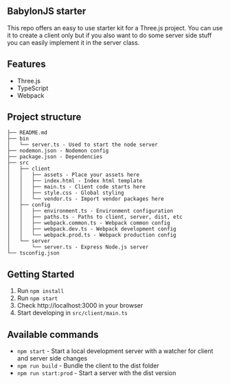 ## BabylonJS starter ##
This repo offers an easy to use starter kit for a Three.js project. You
can use it to create a client only but if you also want to do some 
server side stuff you can easily implement it in the server class.

## Features ##
* Three.js
* TypeScript
* Webpack

## Project structure ##
```
├── README.md
├── bin
│   └── server.ts - Used to start the node server
├── nodemon.json - Nodemon config
├── package.json - Dependencies
├── src
│   ├── client
│   │   ├── assets - Place your assets here
│   │   ├── index.html - Index html template
│   │   ├── main.ts - Client code starts here
│   │   ├── style.css - Global styling
│   │   └── vendor.ts - Import vendor packages here
│   ├── config
│   │   ├── environment.ts - Environment configuration
│   │   ├── paths.ts - Paths to client, server, dist, etc
│   │   ├── webpack.common.ts - Webpack common config
│   │   ├── webpack.dev.ts - Webpack development config
│   │   └── webpack.prod.ts - Webpack production config
│   └── server
│       └── server.ts - Express Node.js server
└── tsconfig.json

```

## Getting Started ##
1. Run `npm install`
1. Run `npm start`
1. Check http://localhost:3000 in your browser
1. Start developing in `src/client/main.ts`

## Available commands ##
* `npm start` - Start a local development server with a watcher for 
client and server side changes
* `npm run build` - Bundle the client to the dist folder
* `npm run start:prod` - Start a server with the dist version
